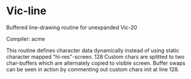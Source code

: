 # Vic-line
Buffered line-drawing routine for unexpanded Vic-20

Compiler: acme

This routine defines character data dynamically instead of using static character mapped "hi-res"-screen.
128 Custom chars are splitted to two char-buffers which are alternately copied to visible screen. 
Buffer swaps can be seen in action by commenting out custom chars init at line 128.
